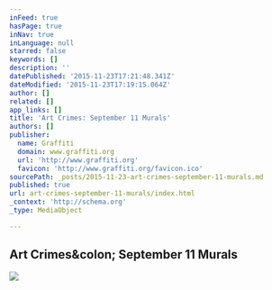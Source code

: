 ```yaml
---
inFeed: true
hasPage: true
inNav: true
inLanguage: null
starred: false
keywords: []
description: ''
datePublished: '2015-11-23T17:21:48.341Z'
dateModified: '2015-11-23T17:19:15.064Z'
author: []
related: []
app_links: []
title: 'Art Crimes: September 11 Murals'
authors: []
publisher:
  name: Graffiti
  domain: www.graffiti.org
  url: 'http://www.graffiti.org'
  favicon: 'http://www.graffiti.org/favicon.ico'
sourcePath: _posts/2015-11-23-art-crimes-september-11-murals.md
published: true
url: art-crimes-september-11-murals/index.html
_context: 'http://schema.org'
_type: MediaObject

---
```

<article style=""><h1>Art Crimes&amp;colon; September 11 Murals</h1><p></p><img src="http://www.graffiti.org/911/osamadramasm.jpg" /></article>